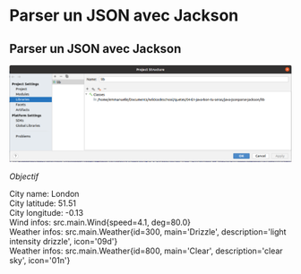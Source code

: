 # Parser un JSON avec Jackson
## Parser un JSON avec Jackson

![40% center](src/main/resources/static/images/projectSettingsLibrariesAdded.png)

*Objectif*

City name: London<br>
City latitude: 51.51<br>
City longitude: -0.13<br>
Wind infos: src.main.Wind{speed=4.1, deg=80.0}<br>
Weather infos: src.main.Weather{id=300, main='Drizzle', description='light intensity drizzle', icon='09d'}<br>
Weather infos: src.main.Weather{id=800, main='Clear', description='clear sky', icon='01n'}<br>